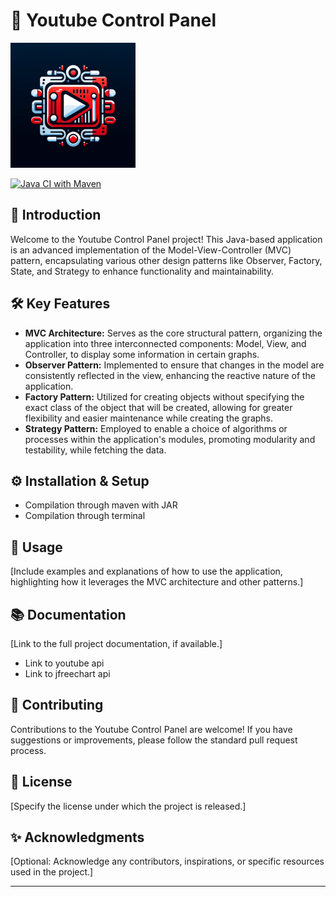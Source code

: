 # 🎥 Youtube Control Panel

<img src="src/main/resources/app_logo.png" alt="App Logo" width="200"/>

[![Java CI with Maven](https://github.com/edujbarrios/youtubecontrolpanel/actions/workflows/maven.yml/badge.svg)](https://github.com/edujbarrios/youtubecontrolpanel/actions/workflows/maven.yml)

## 🌟 Introduction
Welcome to the Youtube Control Panel project! This Java-based application is an advanced implementation of the Model-View-Controller (MVC) pattern, encapsulating various other design patterns like Observer, Factory, State, and Strategy to enhance functionality and maintainability.

## 🛠️ Key Features
- **MVC Architecture:** Serves as the core structural pattern, organizing the application into three interconnected components: Model, View, and Controller, to display some information in certain graphs.
- **Observer Pattern:** Implemented to ensure that changes in the model are consistently reflected in the view, enhancing the reactive nature of the application.
- **Factory Pattern:** Utilized for creating objects without specifying the exact class of the object that will be created, allowing for greater flexibility and easier maintenance while creating the graphs.
- **Strategy Pattern:** Employed to enable a choice of algorithms or processes within the application's modules, promoting modularity and testability, while fetching the data.

## ⚙️ Installation & Setup
- Compilation through maven with JAR
- Compilation through terminal

## 🚀 Usage
[Include examples and explanations of how to use the application, highlighting how it leverages the MVC architecture and other patterns.]

## 📚 Documentation
[Link to the full project documentation, if available.]

- Link to youtube api
- Link to jfreechart api

## 🤝 Contributing
Contributions to the Youtube Control Panel are welcome! If you have suggestions or improvements, please follow the standard pull request process.

## 📝 License
[Specify the license under which the project is released.]

## ✨ Acknowledgments
[Optional: Acknowledge any contributors, inspirations, or specific resources used in the project.]

---

